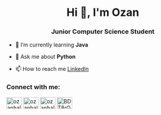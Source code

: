 <h1 align="center">Hi 👋, I'm Ozan</h1>
<h3 align="center">Junior Computer Science Student</h3>

- 🌱 I’m currently learning **Java**

- 💬 Ask me about **Python**

- 📫 How to reach me [LinkedIn](https://www.linkedin.com/in/ozanhalis)

<h3 align="left">Connect with me:</h3>
<p align="left">
<a href="https://twitter.com/ozanhalisilter" target="blank"><img align="center" src="https://cdn.jsdelivr.net/npm/simple-icons@3.0.1/icons/twitter.svg" alt="ozanhalisilter" height="30" width="40" /></a>
<a href="https://linkedin.com/in/ozanhalis" target="blank"><img align="center" src="https://cdn.jsdelivr.net/npm/simple-icons@3.0.1/icons/linkedin.svg" alt="ozanhalis" height="30" width="40" /></a>
<a href="https://instagram.com/ozanhalis.py" target="blank"><img align="center" src="https://cdn.jsdelivr.net/npm/simple-icons@3.0.1/icons/instagram.svg" alt="ozanhalis.py" height="30" width="40" /></a>
<a href="https://discord.gg/BDT8rQt" target="blank"><img align="center" src="https://cdn.jsdelivr.net/npm/simple-icons@3.0.1/icons/discord.svg" alt="BDT8rQt" height="30" width="40" /></a>
</p>
